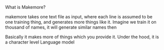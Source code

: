 What is Makemore?

makemore takes one text file as input, where each line is assumed to be one training thing, and generates more things like it. Imagine we train it on thousand of names, it will generate similar names then

Basically it makes more of things which you provide it. Under the hood, it is a character level Language model
